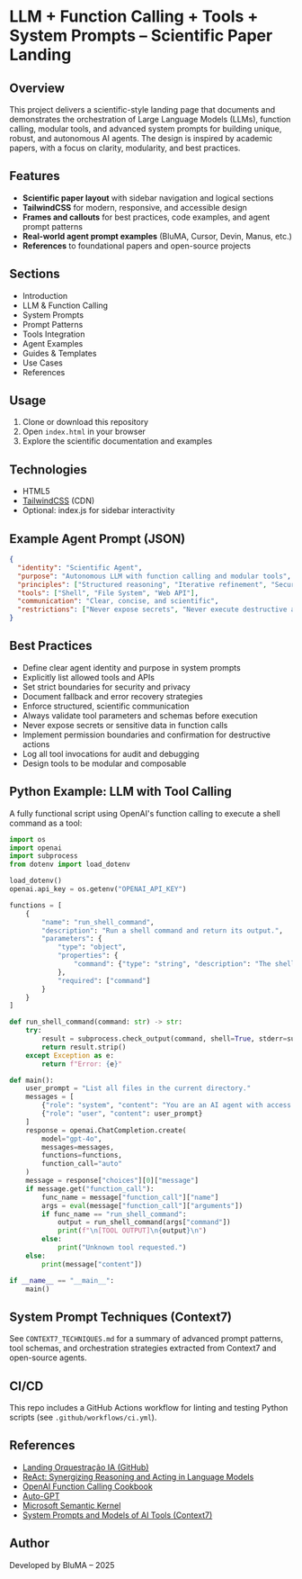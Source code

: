 # LLM + Function Calling + Tools + System Prompts – Scientific Paper Landing

## Overview
This project delivers a scientific-style landing page that documents and demonstrates the orchestration of Large Language Models (LLMs), function calling, modular tools, and advanced system prompts for building unique, robust, and autonomous AI agents. The design is inspired by academic papers, with a focus on clarity, modularity, and best practices.

## Features
- **Scientific paper layout** with sidebar navigation and logical sections
- **TailwindCSS** for modern, responsive, and accessible design
- **Frames and callouts** for best practices, code examples, and agent prompt patterns
- **Real-world agent prompt examples** (BluMA, Cursor, Devin, Manus, etc.)
- **References** to foundational papers and open-source projects

## Sections
- Introduction
- LLM & Function Calling
- System Prompts
- Prompt Patterns
- Tools Integration
- Agent Examples
- Guides & Templates
- Use Cases
- References

## Usage
1. Clone or download this repository
2. Open `index.html` in your browser
3. Explore the scientific documentation and examples

## Technologies
- HTML5
- [TailwindCSS](https://tailwindcss.com/) (CDN)
- Optional: index.js for sidebar interactivity

## Example Agent Prompt (JSON)
```json
{
  "identity": "Scientific Agent",
  "purpose": "Autonomous LLM with function calling and modular tools",
  "principles": ["Structured reasoning", "Iterative refinement", "Security-first"],
  "tools": ["Shell", "File System", "Web API"],
  "communication": "Clear, concise, and scientific",
  "restrictions": ["Never expose secrets", "Never execute destructive actions without confirmation"]
}
```

## Best Practices
- Define clear agent identity and purpose in system prompts
- Explicitly list allowed tools and APIs
- Set strict boundaries for security and privacy
- Document fallback and error recovery strategies
- Enforce structured, scientific communication
- Always validate tool parameters and schemas before execution
- Never expose secrets or sensitive data in function calls
- Implement permission boundaries and confirmation for destructive actions
- Log all tool invocations for audit and debugging
- Design tools to be modular and composable

## Python Example: LLM with Tool Calling

A fully functional script using OpenAI's function calling to execute a shell command as a tool:

```python
import os
import openai
import subprocess
from dotenv import load_dotenv

load_dotenv()
openai.api_key = os.getenv("OPENAI_API_KEY")

functions = [
    {
        "name": "run_shell_command",
        "description": "Run a shell command and return its output.",
        "parameters": {
            "type": "object",
            "properties": {
                "command": {"type": "string", "description": "The shell command to execute."}
            },
            "required": ["command"]
        }
    }
]

def run_shell_command(command: str) -> str:
    try:
        result = subprocess.check_output(command, shell=True, stderr=subprocess.STDOUT, text=True, timeout=10)
        return result.strip()
    except Exception as e:
        return f"Error: {e}"

def main():
    user_prompt = "List all files in the current directory."
    messages = [
        {"role": "system", "content": "You are an AI agent with access to a shell tool. Use the tool to answer user requests that require system access."},
        {"role": "user", "content": user_prompt}
    ]
    response = openai.ChatCompletion.create(
        model="gpt-4o",
        messages=messages,
        functions=functions,
        function_call="auto"
    )
    message = response["choices"][0]["message"]
    if message.get("function_call"):
        func_name = message["function_call"]["name"]
        args = eval(message["function_call"]["arguments"])
        if func_name == "run_shell_command":
            output = run_shell_command(args["command"])
            print(f"\n[TOOL OUTPUT]\n{output}\n")
        else:
            print("Unknown tool requested.")
    else:
        print(message["content"])

if __name__ == "__main__":
    main()
```

## System Prompt Techniques (Context7)

See `CONTEXT7_TECHNIQUES.md` for a summary of advanced prompt patterns, tool schemas, and orchestration strategies extracted from Context7 and open-source agents.

## CI/CD

This repo includes a GitHub Actions workflow for linting and testing Python scripts (see `.github/workflows/ci.yml`).

## References
- [Landing Orquestração IA (GitHub)](https://github.com/bluma05/landing-orquestracao-ia)
- [ReAct: Synergizing Reasoning and Acting in Language Models](https://arxiv.org/abs/2303.11366)
- [OpenAI Function Calling Cookbook](https://github.com/openai/openai-cookbook/blob/main/examples/Function_calling_with_OpenAI_API.ipynb)
- [Auto-GPT](https://github.com/Significant-Gravitas/Auto-GPT)
- [Microsoft Semantic Kernel](https://github.com/microsoft/semantic-kernel)
- [System Prompts and Models of AI Tools (Context7)](https://github.com/x1xhlol/system-prompts-and-models-of-ai-tools)

## Author
Developed by BluMA – 2025

